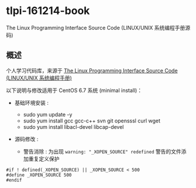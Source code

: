 # tlpi-161214-book
The Linux Programming Interface Source Code (LINUX/UNIX 系统编程手册源码)

## 概述
个人学习代码库，来源于 [The Linux Programming Interface Source Code (LINUX/UNIX 系统编程手册)](http://man7.org/tlpi/code/index.html)

以下说明与修改适用于 CentOS 6.7 系统 (minimal install)：

* 基础环境安装 :
  - sudo yum update -y
  - sudo yum install gcc gcc-c++ svn git opensssl curl wget
  - sudo yum install libacl-devel libcap-devel


* 源码修改 :  
  - 警告消除 : 为出现 `warning: "_XOPEN_SOURCE" redefined` 警告的文件添加重复定义保护
```
#if ! defined(_XOPEN_SOURCE) || _XOPEN_SOURCE < 500
#define _XOPEN_SOURCE 500
#endif
```
